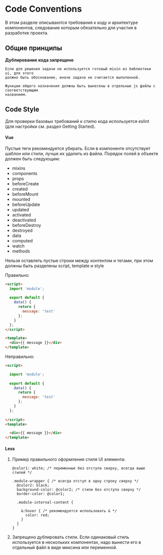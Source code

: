 # Code Conventions

В этом разделе описываются требования к коду и архитектуре компонентов, следование
которым обязательно для участия в разработке проекта.

## Общие принципы

**Дублирование кода запрещено**

    Если для решения задачи не используется готовый mixin из библиотеки ui, для этого
    должно быть обоснование, иначе задача не считается выполенной.

    Функции общего назначения должны быть вынесены в отдельные js файлы с соответствующим
    названием.

## Code Style

Для проверки базовых требований к стилю кода используется eslint (для настройки 
см. раздел Getting Started).

#### Vue

Пустые теги рекомендуется убирать. Если в компоненте отсутствует шаблон или стили, лучше
их удалить из файла.
Порядок полей в объекте должен быть следующим:

* mixins
* components
* props
* beforeCreate
* created
* beforeMount
* mounted
* beforeUpdate
* updated
* activated
* deactivated
* beforeDestroy
* destroyed
* data
* computed
* watch
* methods

Нельзя оставлять пустые строки между контентом и тегами, при этом должны быть разделены 
script, template и style

Правильно:

```html
<script>
  import 'module';
  
  export default {
    data() {
      return {
        message: 'test'
      };
    }
  };
</script>

<template>
  <div>{{ message }}</div>
</template>
```

Неправильно:

```html
<script>

  import 'module';
  
  export default {
    data() {
      return {
        message: 'test'
      };
    }
  };
  
</script>
<template>

  <div>{{ message }}</div>
</template>
```

#### Less

1. Пример правильного оформления стиля UI элемента:

    ```less
    @color1: white; /* переменные без отступа сверху, всегда выше стилей */
    
    .module-wrapper { /* всегда отступ в одну строку сверху */
      @color2: black;
      background-color: @color2; /* стили без отступа сверху */
      border-color: @color1;
      
      .module-internal-content {
      
        &:hover { /* рекомендуется использовать & */
          color: red;
        }
      }
    }
    ```
    
0. Запрещено дублировать стили. Если одинаковый стиль используется в нескольких 
компонентах, надо вынести его в отдельный файл в виде миксина или переменной.
